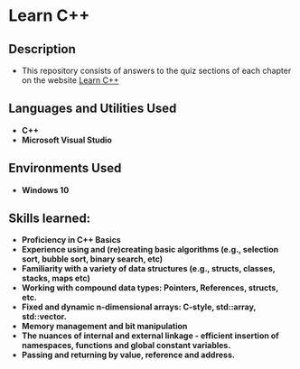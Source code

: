 <h1>Learn C++</h1>

<h2>Description</h2>

- This repository consists of answers to the quiz sections of each chapter on the website [Learn C++](https://www.learncpp.com/)

<h2>Languages and Utilities Used</h2>

- <b>C++</b> 
- <b>Microsoft Visual Studio</b>

<h2>Environments Used </h2>

- <b>Windows 10</b>

<h2>Skills learned:</h2>

- <b>Proficiency in C++ Basics</b> 
- <b>Experience using and (re)creating basic algorithms (e.g., selection sort, bubble sort, binary search, etc)</b>
- <b>Familiarity with a variety of data structures (e.g., structs, classes, stacks, maps etc)</b>
- <b>Working with compound data types: Pointers, References, structs, etc.</b>
- <b>Fixed and dynamic n-dimensional arrays: C-style, std::array, std::vector.</b>
- <b>Memory management and bit manipulation</b>
- <b>The nuances of internal and external linkage - efficient insertion of namespaces, functions and global constant variables.</b>
- <b>Passing and returning by value, reference and address.</b>

<!--
 ```diff
- text in red
+ text in green
! text in orange
# text in gray
@@ text in purple (and bold)@@
```
--!>
